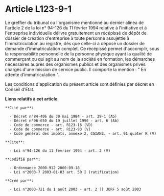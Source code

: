# Article L123-9-1

Le greffier du tribunal ou l'organisme mentionné au dernier alinéa de l'article 2 de la loi n° 94-126 du 11 février 1994
relative à l'initiative et à l'entreprise individuelle délivre gratuitement un récépissé de dépôt de dossier de création
d'entreprise à toute personne assujettie à l'immatriculation au registre, dès que celle-ci a déposé un dossier de demande
d'immatriculation complet. Ce récépissé permet d'accomplir, sous la responsabilité personnelle de la personne physique ayant
la qualité de commerçant ou qui agit au nom de la société en formation, les démarches nécessaires auprès des organismes
publics et des organismes privés chargés d'une mission de service public. Il comporte la mention : " En attente
d'immatriculation ". 

Les conditions d'application du présent article sont définies par décret en Conseil d'Etat.

**Liens relatifs à cet article**

	**Cité par**:

	  - Décret n°84-406 du 30 mai 1984 - art. 29-1 (Ab)
	  - Décret n°96-650 du 19 juillet 1996 - art. 6 (Ab)
	  - Code de commerce - art. R123-16 (VD)
	  - Code de commerce - art. R123-93 (V)
	  - Code général des impôts, annexe 2, CGIAN2. - art. 91 quater K (V)

	**Cite**:

	  - Loi n°94-126 du 11 février 1994 - art. 2 (V)

	**Codifié par**:

	  - Ordonnance 2000-912 2000-09-18
	  - Loi n°2003-7 2003-01-03 art. 50 I (ratification)

	**Créé par**:

	  - Loi n°2003-721 du 1 août 2003 - art. 2 () JORF 5 août 2003
